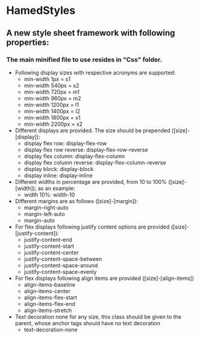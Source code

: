 # HamedStyles

## A new style sheet framework with following properties:  
  
### The main minified file to use resides in "Css" folder.
  
* Following display sizes with respective acronyms are supported:
  * min-width 1px = s1
  * min-width 540px = s2
  * min-width 720px = m1
  * min-width 960px = m2
  * min-width 1200px = l1
  * min-width 1400px = l2
  * min-width 1800px = x1
  * min-width 2200px = x2
* Different displays are provided. The size should be prepended ([size]-[display]):
  * display flex row: display-flex-row
  * display flex row reverse: display-flex-row-reverse
  * display flex column: display-flex-column
  * display flex column reverse: display-flex-column-reverse
  * display block: display-block
  * display inline: display-inline
* Different widths in percentage are provided, from 10 to 100% ([size]-[width]); as an example:
  * width 10%: width-10
* Different margins are as follows ([size]-[margin]):
  * margin-right-auto
  * margin-left-auto
  * margin-auto
* For flex displays following justify content options are provided ([size]-[justify-content]):
  * justify-content-end
  * justify-content-start
  * justify-content-center
  * justify-content-space-between
  * justify-content-space-around
  * justify-content-space-evenly
* For flex displays following align items are provided ([size]-[align-items])
  * align-items-baseline
  * align-items-center
  * align-items-flex-start
  * align-items-flex-end
  * align-items-stretch
* Text decoration none for any size, this class should be given to the parent, whose anchor tags should have no text decoration
  * text-decoration-none